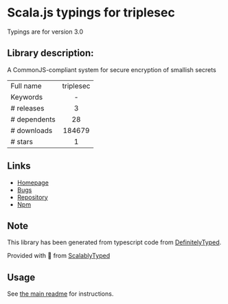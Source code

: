 
# Scala.js typings for triplesec

Typings are for version 3.0

## Library description:
A CommonJS-compliant system for secure encryption of smallish secrets

|                    |                 |
| ------------------ | :-------------: |
| Full name          | triplesec |
| Keywords           | - |
| # releases         | 3 |
| # dependents       | 28 |
| # downloads        | 184679 |
| # stars            | 1 |

## Links
- [Homepage](https://github.com/keybase/triplesec)
- [Bugs](https://github.com/keybase/triplesec/issues)
- [Repository](https://github.com/keybase/triplesec)
- [Npm](https://www.npmjs.com/package/triplesec)
    


## Note
This library has been generated from typescript code from [DefinitelyTyped](https://definitelytyped.org).

Provided with :purple_heart: from [ScalablyTyped](https://github.com/oyvindberg/ScalablyTyped)

## Usage
See [the main readme](../../readme.md) for instructions.


